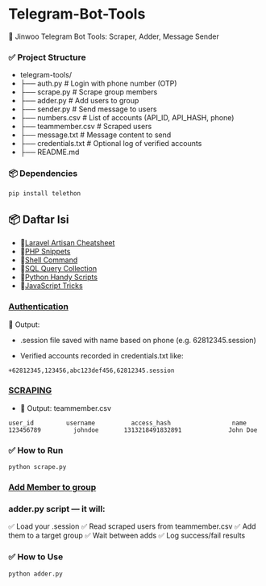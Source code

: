 # Telegram-Bot-Tools
🤖 Jinwoo Telegram Bot Tools: Scraper, Adder, Message Sender

### ✅ Project Structure 
- telegram-tools/
- ├── auth.py           # Login with phone number (OTP)
- ├── scrape.py         # Scrape group members
- ├── adder.py          # Add users to group
- ├── sender.py         # Send message to users
- ├── numbers.csv       # List of accounts (API_ID, API_HASH, phone)
- ├── teammember.csv    # Scraped users
- ├── message.txt       # Message content to send
- ├── credentials.txt   # Optional log of verified accounts
- ├── README.md

### 📦 Dependencies
```python
pip install telethon
```
## 📦 Daftar Isi

- 📌[Laravel Artisan Cheatsheet](./laravel.md)
- 📌[PHP Snippets](./php.md)
- 📌[Shell Command](./shell.md)
- 📌[SQL Query Collection](./sql.md)
- 📌[Python Handy Scripts](./python.md)
- 📌[JavaScript Tricks](./javascript.md)

### [Authentication](./auth.py)

📝 Output:
- .session file saved with name based on phone (e.g. 62812345.session)

- Verified accounts recorded in credentials.txt like:
```
+62812345,123456,abc123def456,62812345.session
```

### [SCRAPING](./scrape.py)
- 📝 Output: teammember.csv
```
user_id	        username	      access_hash	              name
123456789	      johndoe	    1313218491832891	         John Doe
```
### ✅ How to Run
```
python scrape.py
```

### [Add Member to group](./adder.py)
### adder.py script — it will:

✅ Load your .session
✅ Read scraped users from teammember.csv
✅ Add them to a target group
✅ Wait between adds
✅ Log success/fail results

### ✅ How to Use
```
python adder.py
```
